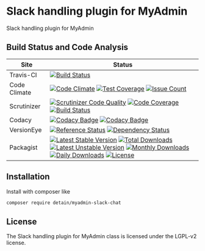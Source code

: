 # Slack handling plugin for MyAdmin

Slack handling plugin for MyAdmin

## Build Status and Code Analysis

Site          | Status
--------------|---------------------------
Travis-CI     | [![Build Status](https://travis-ci.org/detain/myadmin-slack-chat.svg?branch=master)](https://travis-ci.org/detain/myadmin-slack-chat)
Code Climate  | [![Code Climate](https://codeclimate.com/github/detain/myadmin-slack-chat/badges/gpa.svg)](https://codeclimate.com/github/detain/myadmin-slack-chat) [![Test Coverage](https://codeclimate.com/github/detain/myadmin-slack-chat/badges/coverage.svg)](https://codeclimate.com/github/detain/myadmin-slack-chat/coverage) [![Issue Count](https://codeclimate.com/github/detain/myadmin-slack-chat/badges/issue_count.svg)](https://codeclimate.com/github/detain/myadmin-slack-chat)
Scrutinizer   | [![Scrutinizer Code Quality](https://scrutinizer-ci.com/g/myadmin-plugins/myadmin-slack-chat/badges/quality-score.png?b=master)](https://scrutinizer-ci.com/g/myadmin-plugins/myadmin-slack-chat/?branch=master) [![Code Coverage](https://scrutinizer-ci.com/g/myadmin-plugins/myadmin-slack-chat/badges/coverage.png?b=master)](https://scrutinizer-ci.com/g/myadmin-plugins/myadmin-slack-chat/?branch=master) [![Build Status](https://scrutinizer-ci.com/g/myadmin-plugins/myadmin-slack-chat/badges/build.png?b=master)](https://scrutinizer-ci.com/g/myadmin-plugins/myadmin-slack-chat/build-status/master)
Codacy        | [![Codacy Badge](https://api.codacy.com/project/badge/Grade/226251fc068f4fd5b4b4ef9a40011d06)](https://www.codacy.com/app/detain/myadmin-slack-chat) [![Codacy Badge](https://api.codacy.com/project/badge/Coverage/25fa74eb74c947bf969602fcfe87e349)](https://www.codacy.com/app/detain/myadmin-slack-chat?utm_source=github.com&utm_medium=referral&utm_content=detain/myadmin-slack-chat&utm_campaign=Badge_Coverage)
VersionEye    | [![Reference Status](https://www.versioneye.com/php/detain:myadmin-slack-chat/reference_badge.svg?style=flat)](https://www.versioneye.com/php/detain:myadmin-slack-chat/references) [![Dependency Status](https://www.versioneye.com/user/projects/592f7318bafc5500414dfd2a/badge.svg?style=flat-square)](https://www.versioneye.com/user/projects/592f7318bafc5500414dfd2a)
Packagist     | [![Latest Stable Version](https://poser.pugx.org/detain/myadmin-slack-chat/version)](https://packagist.org/packages/detain/myadmin-slack-chat) [![Total Downloads](https://poser.pugx.org/detain/myadmin-slack-chat/downloads)](https://packagist.org/packages/detain/myadmin-slack-chat) [![Latest Unstable Version](https://poser.pugx.org/detain/myadmin-slack-chat/v/unstable)](//packagist.org/packages/detain/myadmin-slack-chat) [![Monthly Downloads](https://poser.pugx.org/detain/myadmin-slack-chat/d/monthly)](https://packagist.org/packages/detain/myadmin-slack-chat) [![Daily Downloads](https://poser.pugx.org/detain/myadmin-slack-chat/d/daily)](https://packagist.org/packages/detain/myadmin-slack-chat) [![License](https://poser.pugx.org/detain/myadmin-slack-chat/license)](https://packagist.org/packages/detain/myadmin-slack-chat)


## Installation

Install with composer like

```sh
composer require detain/myadmin-slack-chat
```

## License

The Slack handling plugin for MyAdmin class is licensed under the LGPL-v2 license.

